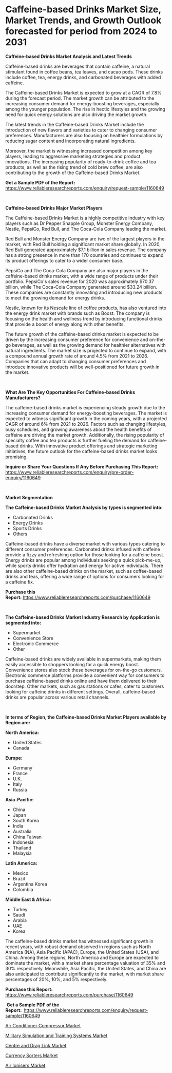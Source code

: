 <p><h1>Caffeine-based Drinks Market Size, Market Trends, and Growth Outlook forecasted for period from 2024 to 2031</h1></p><p><strong>Caffeine-based Drinks Market Analysis and Latest Trends</strong></p>
<p><p>Caffeine-based drinks are beverages that contain caffeine, a natural stimulant found in coffee beans, tea leaves, and cacao pods. These drinks include coffee, tea, energy drinks, and carbonated beverages with added caffeine.</p><p>The Caffeine-based Drinks Market is expected to grow at a CAGR of 7.8% during the forecast period. The market growth can be attributed to the increasing consumer demand for energy-boosting beverages, especially among the younger population. The rise in hectic lifestyles and the growing need for quick energy solutions are also driving the market growth.</p><p>The latest trends in the Caffeine-based Drinks Market include the introduction of new flavors and varieties to cater to changing consumer preferences. Manufacturers are also focusing on healthier formulations by reducing sugar content and incorporating natural ingredients.</p><p>Moreover, the market is witnessing increased competition among key players, leading to aggressive marketing strategies and product innovations. The increasing popularity of ready-to-drink coffee and tea products, as well as the rising trend of cold brew coffee, are also contributing to the growth of the Caffeine-based Drinks Market.</p></p>
<p><strong>Get a Sample PDF of the Report:&nbsp;</strong> <a href="https://www.reliableresearchreports.com/enquiry/request-sample/1160649">https://www.reliableresearchreports.com/enquiry/request-sample/1160649</a></p>
<p>&nbsp;</p>
<p><strong>Caffeine-based Drinks Major Market Players</strong></p>
<p><p>The Caffeine-based Drinks Market is a highly competitive industry with key players such as Dr Pepper Snapple Group, Monster Energy Company, Nestle, PepsiCo, Red Bull, and The Coca-Cola Company leading the market. </p><p>Red Bull and Monster Energy Company are two of the largest players in the market, with Red Bull holding a significant market share globally. In 2020, Red Bull generated approximately $7.1 billion in sales revenue. The company has a strong presence in more than 170 countries and continues to expand its product offerings to cater to a wider consumer base.</p><p>PepsiCo and The Coca-Cola Company are also major players in the caffeine-based drinks market, with a wide range of products under their portfolio. PepsiCo's sales revenue for 2020 was approximately $70.37 billion, while The Coca-Cola Company generated around $33.24 billion. These companies are constantly innovating and introducing new products to meet the growing demand for energy drinks.</p><p>Nestle, known for its Nescafe line of coffee products, has also ventured into the energy drink market with brands such as Boost. The company is focusing on the health and wellness trend by introducing functional drinks that provide a boost of energy along with other benefits.</p><p>The future growth of the caffeine-based drinks market is expected to be driven by the increasing consumer preference for convenience and on-the-go beverages, as well as the growing demand for healthier alternatives with natural ingredients. The market size is projected to continue to expand, with a compound annual growth rate of around 4.5% from 2021 to 2026. Companies that can adapt to changing consumer preferences and introduce innovative products will be well-positioned for future growth in the market.</p></p>
<p>&nbsp;</p>
<p><strong>What Are The Key Opportunities For Caffeine-based Drinks Manufacturers?</strong></p>
<p><p>The caffeine-based drinks market is experiencing steady growth due to the increasing consumer demand for energy-boosting beverages. The market is expected to witness significant growth in the coming years, with a projected CAGR of around 6% from 2021 to 2026. Factors such as changing lifestyles, busy schedules, and growing awareness about the health benefits of caffeine are driving the market growth. Additionally, the rising popularity of specialty coffee and tea products is further fueling the demand for caffeine-based drinks. With innovative product offerings and strategic marketing initiatives, the future outlook for the caffeine-based drinks market looks promising.</p></p>
<p><strong>Inquire or Share Your Questions If Any Before Purchasing This Report:</strong> <a href="https://www.reliableresearchreports.com/enquiry/pre-order-enquiry/1160649">https://www.reliableresearchreports.com/enquiry/pre-order-enquiry/1160649</a></p>
<p>&nbsp;</p>
<p><strong>Market Segmentation</strong></p>
<p><strong>The Caffeine-based Drinks Market Analysis by types is segmented into:</strong></p>
<p><ul><li>Carbonated Drinks</li><li>Energy Drinks</li><li>Sports Drinks</li><li>Others</li></ul></p>
<p><p>Caffeine-based drinks have a diverse market with various types catering to different consumer preferences. Carbonated drinks infused with caffeine provide a fizzy and refreshing option for those looking for a caffeine boost. Energy drinks are popular among individuals seeking a quick pick-me-up, while sports drinks offer hydration and energy for active individuals. There are also other caffeine-based drinks on the market, such as coffee-based drinks and teas, offering a wide range of options for consumers looking for a caffeine fix.</p></p>
<p><strong>Purchase this Report:&nbsp;</strong><a href="https://www.reliableresearchreports.com/purchase/1160649">https://www.reliableresearchreports.com/purchase/1160649</a></p>
<p>&nbsp;</p>
<p><strong>The Caffeine-based Drinks Market Industry Research by Application is segmented into:</strong></p>
<p><ul><li>Supermarket</li><li>Convenience Store</li><li>Electronic Commerce</li><li>Other</li></ul></p>
<p><p>Caffeine-based drinks are widely available in supermarkets, making them easily accessible to shoppers looking for a quick energy boost. Convenience stores also stock these beverages for on-the-go customers. Electronic commerce platforms provide a convenient way for consumers to purchase caffeine-based drinks online and have them delivered to their doorstep. Other markets, such as gas stations or cafes, cater to customers looking for caffeine drinks in different settings. Overall, caffeine-based drinks are popular across various retail channels.</p></p>
<p>&nbsp;</p>
<p><strong>In terms of Region, the Caffeine-based Drinks Market Players available by Region are:</strong></p>
<p>
    <p> <strong> North America: </strong>
        <ul>
            <li>United States</li>
            <li>Canada</li>
        </ul>
        </p> 
    <p> <strong> Europe: </strong>
        <ul>
            <li>Germany</li>
            <li>France</li>
            <li>U.K.</li>
            <li>Italy</li>
            <li>Russia</li>
        </ul>
        </p> 
    <p> <strong> Asia-Pacific: </strong>
        <ul>
            <li>China</li>
            <li>Japan</li>
            <li>South Korea</li>
            <li>India</li>
            <li>Australia</li>
            <li>China Taiwan</li>
            <li>Indonesia</li>
            <li>Thailand</li>
            <li>Malaysia</li>
        </ul>
        </p> 
    <p> <strong> Latin America: </strong>
        <ul>
            <li>Mexico</li>
            <li>Brazil</li>
            <li>Argentina Korea</li>
            <li>Colombia</li>
        </ul>
        </p> 
    <p> <strong> Middle East & Africa: </strong>
        <ul>
            <li>Turkey</li>
            <li>Saudi</li>
            <li>Arabia</li>
            <li>UAE</li>
            <li>Korea</li>
        </ul>
    </p>
    </p>
<p><p>The caffeine-based drinks market has witnessed significant growth in recent years, with robust demand observed in regions such as North America (NA), Asia Pacific (APAC), Europe, the United States (USA), and China. Among these regions, North America and Europe are expected to dominate the market, with a market share percentage valuation of 35% and 30% respectively. Meanwhile, Asia Pacific, the United States, and China are also anticipated to contribute significantly to the market, with market share percentages of 20%, 10%, and 5% respectively.</p></p>
<p><strong>Purchase this Report: </strong><a href="https://www.reliableresearchreports.com/purchase/1160649">https://www.reliableresearchreports.com/purchase/1160649</a></p>
<p>&nbsp;<strong>Get a Sample PDF of the Report:&nbsp;&nbsp;</strong><a href="https://www.reliableresearchreports.com/enquiry/request-sample/1160649">https://www.reliableresearchreports.com/enquiry/request-sample/1160649</a></p>
<p><strong></strong></p>
<p><p><a href="https://medium.com/@eloisadavis18/air-conditioner-compressor-market-trends-and-market-analysis-forecasted-for-period-2024-2031-7b1871a4ac27">Air Conditioner Compressor Market</a></p><p><a href="https://github.com/khayangel/Market-Research-Report-List-1/blob/main/military-simulation-and-training-systems-market.md">Military Simulation and Training Systems Market</a></p><p><a href="https://github.com/rahu1501/Market-Research-Report-List-2/blob/main/centre-and-drag-link-market.md">Centre and Drag Link Market</a></p><p><a href="https://medium.com/@eloisadavis18/currency-sorters-market-outlook-industry-overview-and-forecast-2024-to-2031-bb8bec76c3d5">Currency Sorters Market</a></p><p><a href="https://medium.com/@eloisadavis18/air-ionisers-market-competitive-analysis-market-trends-and-forecast-to-2031-4da2d015a1b5">Air Ionisers Market</a></p></p>